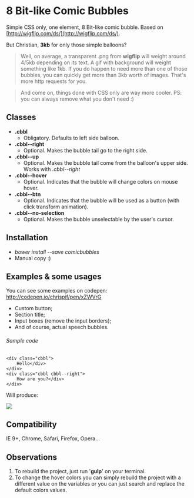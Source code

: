 # 8 Bit-like Comic Bubbles

Simple CSS only, one element, 8 Bit-like comic bubble. Based on [http://wigflip.com/ds/](http://wigflip.com/ds/).


But Christian, **3kb** for only those simple balloons?

> Well, on average, a transparent .png from **wigflip** will weight around 4/5kb depending on its text. A gif with background will weight something like 1kb. If you do happen to need more than one of those bubbles, you can quickly get more than 3kb worth of images. That's more http requests for you. 

> And come on, things done with CSS only are way more cooler. PS: you can always remove what you don't need :)

## Classes
* **.cbbl**
	* Obligatory. Defaults to left side balloon.
* **.cbbl--right**
	* Optional. Makes the bubble tail go to the right side.
* **.cbbl--up**
	* Optional. Makes the bubble tail come from the balloon's upper side. Works with _.cbbl--right_
* **.cbbl--hover**
	* Optional. Indicates that the bubble will change colors on mouse hover.
* **.cbbl--btn**
	* Optional. Indicates that the bubble will be used as a button (with click transform animation).
* **.cbbl--no-selection**
	* Optional. Makes the bubble unselectable by the user's cursor.

## Installation

* _bower install --save comicbubbles_
* Manual copy :)

## Examples & some usages

You can see some examples on codepen: http://codepen.io/chrispif/pen/xZWVrG

* Custom button;
* Section title;
* Input boxes (remove the input borders);
* And of course, actual speech bubbles.

###### Sample code
```` 
<div class="cbbl">
	Hello</div>
</div>
<div class="cbbl cbbl--right">
	How are you?</div>
</div>
````
Will produce: 

![](https://raw.githubusercontent.com/kaisermann/comicbubbles/master/comicbubbles.gif)

## Compatibility

IE 9+, Chrome, Safari, Firefox, Opera...

## Observations

1. To rebuild the project, just run '**gulp**' on your terminal.
2. To change the hover colors you can simply rebuild the project with a different value on the variables or you can just search and replace the default colors values.